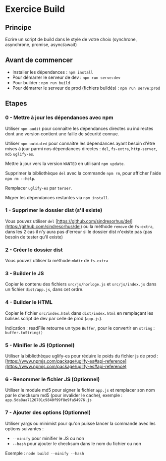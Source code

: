 # Exercice Build

## Principe

Ecrire un script de build dans le style de votre choix (synchrone, asynchrone, promise, async/await)

## Avant de commencer

* Installer les dépendances : `npm install`
* Pour démarrer le serveur de dev : `npm run serve:dev`
* Pour builder : `npm run build`
* Pour démarrer le serveur de prod (fichiers buildés) : `npm run serve:prod`


## Etapes

### 0 - Mettre à jour les dépendances avec npm

Utiliser `npm audit` pour connaître les dépendances directes ou indirectes dont une version contient une faille de sécurité connue.

Utiliser `npm outdated` pour connaître les dépendances ayant besoin d'être mises à jour parmi nos dépendances directes : `del`, `fs-extra`, `http-server`, `md5` `uglify-es`.

Mettre à jour vers la version `WANTED` en utilisant `npm update`.

Supprimer la bibliothèque `del` avec la commande `npm rm`, pour afficher l'aide `npm rm --help`.

Remplacer `uglify-es` par `terser`.

Migrer les dépendances restantes via `npm install`.

### 1 - Supprimer le dossier dist (s'il existe)

Vous pouvez utiliser `del` [https://github.com/sindresorhus/del](https://github.com/sindresorhus/del) ou la méthode `remove` de `fs-extra`, dans les 2 cas il n'y aura pas d'erreur si le dossier dist n'existe pas (pas besoin de tester qu'il existe)

### 2 - Créer le dossier dist

Vous pouvez utiliser la méthode `mkdir` de `fs-extra`

### 3 - Builder le JS

Copier le contenu des fichiers `src/js/horloge.js` et `src/js/index.js` dans un fichier `dist/app.js`, dans cet ordre.


### 4 - Builder le HTML

Copier le fichier `src/index.html` dans `dist/index.html` en remplaçant les balises script de dev par celle de prod (`app.js`).

Indication : readFile retourne un type `Buffer`, pour le convertir en `string` : `buffer.toString()`

### 5 - Minifier le JS (Optionnel)

Utiliser la bibliothèque uglify-es pour réduire le poids du fichier js de prod : [https://www.npmjs.com/package/uglify-es#api-reference](https://www.npmjs.com/package/uglify-es#api-reference)

### 6 - Renommer le fichier JS (Optionnel)

Utiliser le module md5 pour signer le fichier `app.js` et remplacer son nom par le checksum md5 (pour invalider le cache), exemple : `app.5da8aa7126701c9840f99f8e9fa54976.js`


### 7 - Ajouter des options (Optionnel)

Utiliser yargs ou minimist pour qu'on puisse lancer la commande avec les options suivantes :

* `--minify` pour minifier le JS ou non
* `--hash` pour ajouter le checksum dans le nom du fichier ou non

Exemple : `node build --minify --hash`
